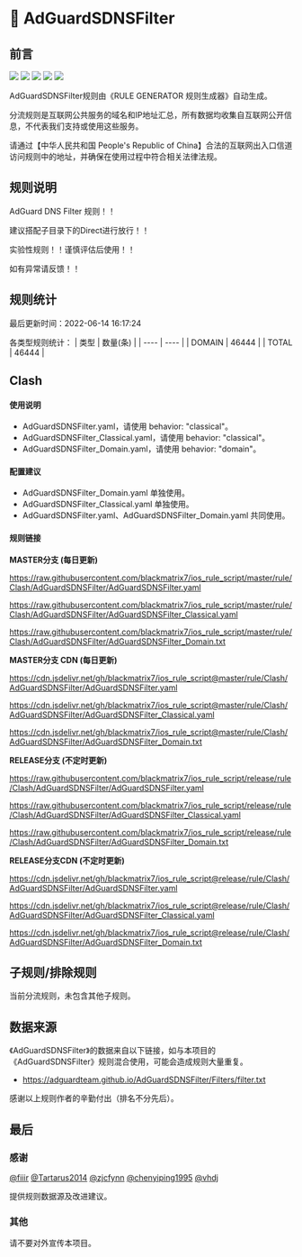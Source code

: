 # 🧸 AdGuardSDNSFilter

## 前言

![](https://shields.io/badge/-移除重复规则-ff69b4) ![](https://shields.io/badge/-DOMAIN与DOMAIN--SUFFIX合并-green) ![](https://shields.io/badge/-DOMAIN--SUFFIX间合并-critical) ![](https://shields.io/badge/-DOMAIN与DOMAIN--KEYWORD合并-9cf) ![](https://shields.io/badge/-DOMAIN--SUFFIX与DOMAIN--KEYWORD合并-blue) 

AdGuardSDNSFilter规则由《RULE GENERATOR 规则生成器》自动生成。

分流规则是互联网公共服务的域名和IP地址汇总，所有数据均收集自互联网公开信息，不代表我们支持或使用这些服务。

请通过【中华人民共和国 People's Republic of China】合法的互联网出入口信道访问规则中的地址，并确保在使用过程中符合相关法律法规。

## 规则说明
AdGuard DNS Filter 规则！！

建议搭配子目录下的Direct进行放行！！

实验性规则！！谨慎评估后使用！！

如有异常请反馈！！

## 规则统计

最后更新时间：2022-06-14 16:17:24

各类型规则统计：
| 类型 | 数量(条)  | 
| ---- | ----  |
| DOMAIN | 46444  | 
| TOTAL | 46444  | 


## Clash 

#### 使用说明
- AdGuardSDNSFilter.yaml，请使用 behavior: "classical"。
- AdGuardSDNSFilter_Classical.yaml，请使用 behavior: "classical"。
- AdGuardSDNSFilter_Domain.yaml，请使用 behavior: "domain"。

#### 配置建议
- AdGuardSDNSFilter_Domain.yaml 单独使用。
- AdGuardSDNSFilter_Classical.yaml 单独使用。
- AdGuardSDNSFilter.yaml、AdGuardSDNSFilter_Domain.yaml 共同使用。

#### 规则链接
**MASTER分支 (每日更新)**

https://raw.githubusercontent.com/blackmatrix7/ios_rule_script/master/rule/Clash/AdGuardSDNSFilter/AdGuardSDNSFilter.yaml

https://raw.githubusercontent.com/blackmatrix7/ios_rule_script/master/rule/Clash/AdGuardSDNSFilter/AdGuardSDNSFilter_Classical.yaml

https://raw.githubusercontent.com/blackmatrix7/ios_rule_script/master/rule/Clash/AdGuardSDNSFilter/AdGuardSDNSFilter_Domain.txt

**MASTER分支 CDN (每日更新)**

https://cdn.jsdelivr.net/gh/blackmatrix7/ios_rule_script@master/rule/Clash/AdGuardSDNSFilter/AdGuardSDNSFilter.yaml

https://cdn.jsdelivr.net/gh/blackmatrix7/ios_rule_script@master/rule/Clash/AdGuardSDNSFilter/AdGuardSDNSFilter_Classical.yaml

https://cdn.jsdelivr.net/gh/blackmatrix7/ios_rule_script@master/rule/Clash/AdGuardSDNSFilter/AdGuardSDNSFilter_Domain.txt

**RELEASE分支 (不定时更新)**

https://raw.githubusercontent.com/blackmatrix7/ios_rule_script/release/rule/Clash/AdGuardSDNSFilter/AdGuardSDNSFilter.yaml

https://raw.githubusercontent.com/blackmatrix7/ios_rule_script/release/rule/Clash/AdGuardSDNSFilter/AdGuardSDNSFilter_Classical.yaml

https://raw.githubusercontent.com/blackmatrix7/ios_rule_script/release/rule/Clash/AdGuardSDNSFilter/AdGuardSDNSFilter_Domain.txt

**RELEASE分支CDN (不定时更新)**

https://cdn.jsdelivr.net/gh/blackmatrix7/ios_rule_script@release/rule/Clash/AdGuardSDNSFilter/AdGuardSDNSFilter.yaml

https://cdn.jsdelivr.net/gh/blackmatrix7/ios_rule_script@release/rule/Clash/AdGuardSDNSFilter/AdGuardSDNSFilter_Classical.yaml

https://cdn.jsdelivr.net/gh/blackmatrix7/ios_rule_script@release/rule/Clash/AdGuardSDNSFilter/AdGuardSDNSFilter_Domain.txt

## 子规则/排除规则


当前分流规则，未包含其他子规则。

## 数据来源

《AdGuardSDNSFilter》的数据来自以下链接，如与本项目的《AdGuardSDNSFilter》规则混合使用，可能会造成规则大量重复。

- https://adguardteam.github.io/AdGuardSDNSFilter/Filters/filter.txt


感谢以上规则作者的辛勤付出（排名不分先后）。

## 最后

### 感谢

[@fiiir](https://github.com/fiiir) [@Tartarus2014](https://github.com/Tartarus2014) [@zjcfynn](https://github.com/zjcfynn) [@chenyiping1995](https://github.com/chenyiping1995) [@vhdj](https://github.com/vhdj)

提供规则数据源及改进建议。

### 其他

请不要对外宣传本项目。